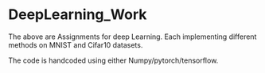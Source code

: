 # DeepLearning_Work
The above are Assignments for deep Learning.
Each implementing different methods on MNIST and Cifar10 datasets.

The code is handcoded using either Numpy/pytorch/tensorflow.

